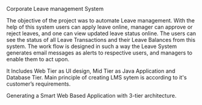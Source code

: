 Corporate Leave management System

The objective of the project was to automate Leave management. With the help of this system users can apply leave online, manager can approve or reject leaves, and one can view updated leave status online. The users can see the status of all Leave Transactions and their Leave Balances from this system. The work flow is designed in such a way the Leave System generates email messages as alerts to respective users, and managers to enable them to act upon.

It Includes Web Tier as UI design, Mid Tier as Java Application and Database Tier. Main principle of creating LMS sytem is according to it's customer’s requirements.

Generating a Smart Web Based Application with 3-tier architecture. 
